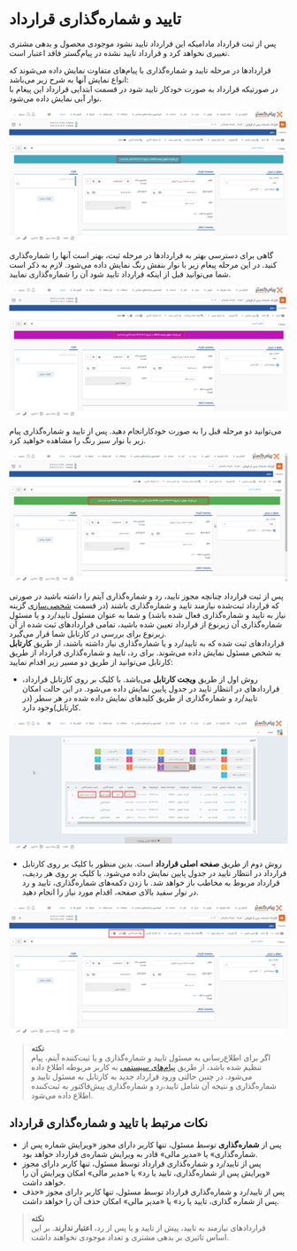 # تایید و شماره‌گذاری قرارداد 
پس از ثبت قرارداد مادامیکه این قرارداد تایید نشود موجودی محصول و بدهی مشتری تغییری نخواهد کرد و قرارداد تایید نشده در پیام‌گستر فاقد اعتبار است.

قراردادها در مرحله تایید و شماره‌گذاری با پیام‌های متفاوت نمایش داده می‌شوند که انواع نمایش آنها به شرح زیر می‌باشد:<br>
در صورتیکه قرارداد به صورت خودکار تایید شود در قسمت ابتدایی قرارداد این پیغام با نوار آبی نمایش داده می‌شود.<br>

 ![تایید و شماره‌گذاری قرارداد 1](./Images/contract-confirmation-1.2.8.3.png)

گاهی برای دسترسی بهتر به قراردادها در مرحله ثبت، بهتر است آنها را شماره‌گذاری کنید. در این مرحله پیغام زیر با نوار بنفش رنگ نمایش داده می‌شود. لازم به ذکر است شما می‌توانید قبل از اینکه قرارداد تایید شود آن را شماره‌گذاری نمایید.

![تایید و شماره‌گذاری قرارداد2](./Images/contract-confirmation-2.2.8.3.png)

می‌توانید دو مرحله قبل را به صورت خودکارانجام دهید. پس از تایید و شماره‌گذاری پیام زیر با نوار سبز رنگ را مشاهده خواهید کرد.

![تایید و شماره‌گذاری قرارداد 3](./Images/contract-confirmation-3.2.8.3.png)

پس از ثبت قرارداد چنانچه مجوز تایید، رد و شماره‌گذاری آیتم را داشته باشید 
در صورتی که قرارداد ثبت‌شده نیازمند تایید و شماره‌گذاری باشند (در قسمت [شخصی‌سازی](https://github.com/1stco/PayamGostarDocs/tree/master/Help/Settings/Personalization-crm/Factor-management/Factor-management.md) گزینه نیاز به تایید و شماره‌گذاری فعال شده باشد) و شما به عنوان مسئول تایید/رد و یا مسئول شماره‌گذاری آن زیرنوع از قرارداد تعیین شده باشید، تمامی قراردادهای ثبت شده از آن زیرنوع برای بررسی در کارتابل شما قرار می‌گیرد.<br>
قراردادهای ثبت شده که به تایید/رد و یا شماره‌گذاری نیاز داشته باشند، از طریق **کارتابل** به شخص مسئول نمایش داده می‌شوند.
برای رد، تایید و شماره‌گذاری قرارداد از طریق کارتابل می‌توانید از طریق دو مسیر زیر اقدام نمایید: <br>
- روش اول از طریق **ویجت کارتابل** می‌باشد.
 با  کلیک بر روی کارتابل قرارداد، قراردادهای در انتظار تایید در جدول پایین  نمایش داده می‌شود. در این حالت امکان تایید/رد و شماره‌‌گذاری از طریق کلیدهای نمایش داده شده در هر سطر (در کارتابل)وجود دارد.<br>
 
 ![کارتابل تایید و شماره‌گذاری قرارداد  ](./Images/contract-confirmation-cartable-2.8.3.png)

 - روش دوم از طریق **صفحه اصلی قرارداد** است. بدین منظور با  کلیک بر روی کارتابل قرارداد در انتظار تایید در جدول پایین  نمایش داده می‌شود. با کلیک بر روی هر ردیف، قرارداد مربوط به مخاطب باز خواهد شد. با زدن دکمه‌های شماره‌گذاری، تایید و رد در نوار سفید بالای صفحه، اقدام مورد نیاز را انجام دهید. <br>

 ![کارتابل تایید و شماره‌گذاری قرارداد  ](./Images/contract-confirmation2.2.8.3.png)

> **نکته**<br>
> اگر برای اطلاع‌رسانی به مسئول تایید و شماره‌گذاری و یا ثبت‌کننده آیتم، پیام تنظیم شده باشد، از طریق [پیام‌های سیستمی](https://github.com/1stco/PayamGostarDocs/blob/master/Help/home/NotificationManagement2.6.0.md) به کاربر مربوطه اطلاع داده می‌شود. در چنین حالتی ورود قرارداد جدید به کارتابل به مسئول تایید و شماره‌گذاری و نتیجه آن شامل تایید،‌رد و شماره‌گذاری پیش‌فاکتور به ثبت‌کننده اطلاع‌ داده می‌شود.<br>

## نکات مرتبط با تایید و شماره‌گذاری قرارداد 
- پس از **شماره‌گذاری** توسط مسئول، تنها کاربر دارای مجوز «ویرایش شماره پس از شماره‌گذاری» یا «مدیر مالی» قادر به ویرایش شماره‌ی قرارداد خواهد بود.
- پس از تایید/رد و شماره‌گذاری قرارداد توسط مسئول، تنها کاربر دارای مجوز «ویرایش پس از شماره‌گذاری، تایید یا رد» یا «مدیر مالی» امکان ویرایش آن را خواهد داشت.
- پس از تایید/رد و شماره‌گذاری قرارداد توسط مسئول، تنها کاربر دارای مجوز «حذف پس از شماره گذاری، تایید یا رد» یا «مدیر مالی» امکان حذف آن را خواهد داشت.

> **نکته**<br>
> قراردادهای نیازمند به تایید، پیش از تایید و یا پس از رد،‌ **اعتبار ندارند**. بر این اساس تاثیری بر بدهی مشتری و تعداد موجودی نخواهند داشت.<br>